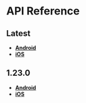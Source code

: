 # API Reference

<a name="latest"></a>
## Latest
- [**Android**](./android/latest)
- [**iOS**](./ios/latest)

<a name="1.23.0"></a>
## 1.23.0
- [**Android**](./android/1.23.0)
- [**iOS**](./ios/1.23.0)